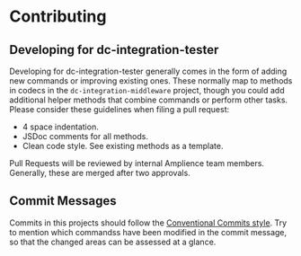 # Contributing

## Developing for dc-integration-tester

Developing for dc-integration-tester generally comes in the form of adding new commands or improving existing ones. These normally map to methods in codecs in the `dc-integration-middleware` project, though you could add additional helper methods that combine commands or perform other tasks.
Please consider these guidelines when filing a pull request:

*  4 space indentation.
*  JSDoc comments for all methods.
*  Clean code style. See existing methods as a template.

Pull Requests will be reviewed by internal Amplience team members. Generally, these are merged after two approvals.

## Commit Messages

Commits in this projects should follow the [Conventional Commits style](https://www.conventionalcommits.org/en/v1.0.0/). Try to mention which commandss have been modified in the commit message, so that the changed areas can be assessed at a glance.
